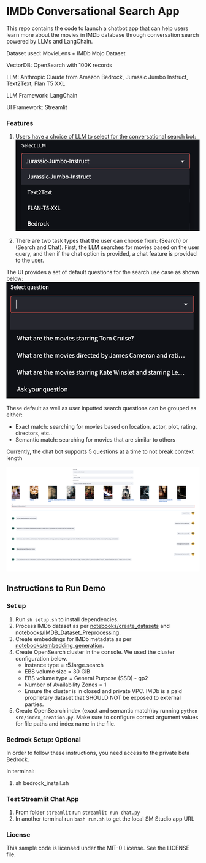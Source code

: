 # IMDb Conversational Search App

This repo contains the code to launch a chatbot app that can help users learn more about the movies in IMDb database through conversation search powered by LLMs and LangChain.

Dataset used: MovieLens + IMDb Mojo Dataset

VectorDB: OpenSearch with 100K records

LLM: Anthropic Claude from Amazon Bedrock, Jurassic Jumbo Instruct, Text2Text, Flan T5 XXL

LLM Framework: LangChain

UI Framework: Streamlit

### Features

1. Users have a choice of LLM to select for the conversational search bot: 
![LLM](./img/llm_choice.png)

2. There are two task types that the user can choose from: (Search) or (Search and Chat). First, the LLM searches for movies based on the user query, and then if the chat option is provided, a chat feature is provided to the user. 

The UI provides a set of default questions for the search use case as shown below: 
![default_qns](./img/default_qns.png)

These default as well as user inputted search questions can be grouped as either: 
- Exact match: searching for movies based on location, actor, plot, rating, directors, etc..
- Semantic match: searching for movies that are similar to others 

Currently, the chat bot supports 5 questions at a time to not break context length

![App UI](./img/image.png)


## Instructions to Run Demo

### Set up
1. Run `sh setup.sh` to install dependencies.
2. Process IMDb dataset as per [notebooks/create_datasets](notebooks/create_datasets.ipynb) and [notebooks/IMDB_Dataset_Preprocessing](notebooks/IMDB_Dataset_Preprocessing.ipynb).
3. Create embeddings for IMDb metadata as per [notebooks/embedding_generation](notebooks/embedding_generation.ipynb).
4. Create OpenSearch cluster in the console.  We used the cluster configuration below.
    - instance type = r5.large.search
    - EBS volume size = 30 GiB
    - EBS volume type = General Purpose (SSD) - gp2
    - Number of Availability Zones = 1
    - Ensure the cluster is in closed and private VPC. IMDb is a paid proprietary dataset that SHOULD NOT be exposed to external parties.
5. Create OpenSearch index (exact and semantic match)by running `python src/index_creation.py`. Make sure to configure correct argument values for file paths and index name in the file.


### Bedrock Setup: Optional
In order to follow these instructions, you need access to the private beta Bedrock. 

In terminal: 

1. sh bedrock_install.sh

### Test Streamlit Chat App
1. From folder `streamlit` run `streamlit run chat.py`
2. In another terminal run `bash run.sh` to get the local SM Studio app URL 

### License
This sample code is licensed under the MIT-0 License. See the LICENSE file.